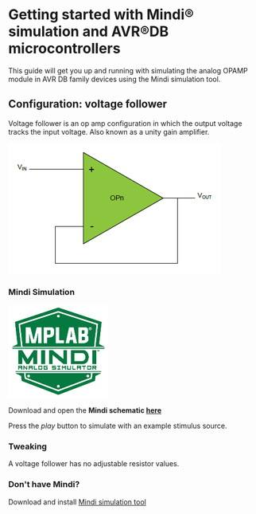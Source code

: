 # Getting started with Mindi® simulation and AVR®DB microcontrollers
This guide will get you up and running with simulating the analog OPAMP module in AVR DB family devices using the Mindi simulation tool.
## Configuration: voltage follower
Voltage follower is an op amp configuration in which the output voltage tracks the input voltage.  Also known as a unity gain amplifier.

![Voltage Follower](images/configuration.png)

### Mindi Simulation
![Mindi](images/mplab-mindi-analog-simulator.png)

Download and open the **Mindi schematic [here](schematics/Voltage_Follower.wxsch)**


Press the _play_ button to simulate with an example stimulus source.

### Tweaking
A voltage follower has no adjustable resistor values.

### Don't have Mindi?
Download and install [Mindi simulation tool](https://www.microchip.com/mplab/mplab-mindi)
